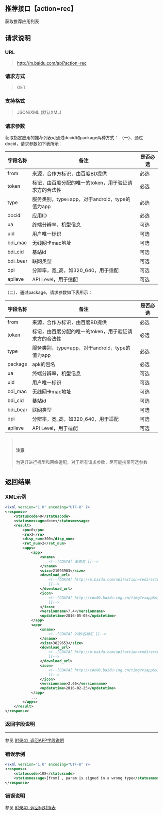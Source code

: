## 推荐接口【action=rec】
获取推荐应用列表

## 请求说明 ##
### URL ###
> http://m.baidu.com/api?action=rec

### 请求方式 ###
> GET

### 支持格式 ###
> JSON/XML (默认XML)

### 请求参数 ###
获取指定应用的推荐列表可通过docid和package两种方式：
（一）、通过docid，请求参数如下表所示：

|字段名称  | 备注 | 是否必选
| ------------ | ------------ | ------------
| from   | 来源，合作方标识，由百度BD提供 | <red>必选</red>
| token  | 标记，由百度分配的唯一的token，用于验证请求方的合法性 | <red>必选</red>
| type  |服务类别，type=app，对于android，type的值为app | <red>必选</red>
|docid  |应用ID   |<red>必选</red>
| ua   | 终端分辨率，机型信息 | 可选
| uid  | 用户唯一标识 | 可选
| bdi_mac  |无线网卡mac地址 | 可选
| bdi_cid  | 基站id | 可选
| bdi_bear | 联网类型 | 可选
| dpi|  分辨率，宽_高，如320_640，用于适配   |可选
|apileve|   API Level，用于适配 | 可选
（二）、通过package，请求参数如下表所示：

|字段名称  | 备注 | 是否必选
| ------------ | ------------ | ------------
| from   | 来源，合作方标识，由百度BD提供 | <red>必选</red>
| token  | 标记，由百度分配的唯一的token，用于验证请求方的合法性 | <red>必选</red>
| type  |服务类别，type=app，对于android，type的值为app | <red>必选</red>
|package|   apk的包名|<red>必选</red>
| ua   | 终端分辨率，机型信息 | 可选
| uid  | 用户唯一标识 | 可选
| bdi_mac  |无线网卡mac地址 | 可选
| bdi_cid  | 基站id | 可选
| bdi_bear | 联网类型 | 可选
| dpi|  分辨率，宽_高，如320_640，用于适配   |可选
|apileve|   API Level，用于适配 | 可选

<blockquote class="bs-callout bs-callout-warning" style="padding:10px"><h4>注意</h4>为更好进行机型和网络适配，对于所有请求参数，尽可能携带可选参数</blockquote>

## 返回结果 ##
### XML示例 ###
```xml
<?xml version="1.0" encoding="UTF-8" ?>
<response>
    <statuscode>0</statuscode>
    <statusmessage>done</statusmessage>
    <result>
        <pn>0</pn>
        <rn>2</rn>
        <disp_num>300</disp_num>
        <ret_num>2</ret_num>
        <apps>
            <app>
                <sname>
                    <!--[CDATA[ 爱奇艺 ]]-->
                </sname>
                <size>21093963</size>
                <download_url>
                    <!--[CDATA[ http://m.baidu.com/api?action=redirect&token=yuntongdao&from=1001714b&type=app&dltype=new&tj=soft_9338638_3387500632_%E7%88%B1%E5%A5%87%E8%89%BA&blink=5839687474703a2f2f612e67646f776e2e62616964752e636f6d2f646174612f7769736567616d652f663533346162346661383538613833392f6169716979695f38303734302e61706b3f66726f6d3d61313130313457&crversion=1&f=_OvOfgaM2og2u2ibgavv8_yFvzgPu28tgu29iga_vz_Ku28Fgavr8_aDvf_pa2zGguvGi_uZ2igau2iZ_u2wigum2i_Eu281_4vX8_4wv8_Oa282gy2BzgaX2o_su2i__avTigyhv8_favit_u298gatv8_Ku281gav58_ybv8g4av8U_yvs8_yB2zgJ4v8WgOvltgPWvz_yavfD_avJ8_y228g5aviUgu258gab2tglP28U_42m8_umvf_Ru2fQ_uvwiguZ2igauvim_uvOi_us2fgCu2is_P2Ni_advi_ra2oUgPvpzgaDvz_B42ingO2liga72zgsavzbgPvp8g4U28_JuvirA&refp=action_rec
                    ]]-->
                </download_url>
                <icon>
                    <!--[CDATA[ http://cdn00.baidu-img.cn/timg?vsapp&size=b800_800&quality=100&imgtype=3&er&sec=0&di=b1eedffc599b2ee01e2a4c5d8e935b88&ref=http%3A%2F%2Ff.hiphotos.bdimg.com&src=http%3A%2F%2Ff.hiphotos.bdimg.com%2Fwisegame%2Fpic%2Fitem%2F59292df5e0fe9925c120efa333a85edf8db17111.jpg
                    ]]-->
                </icon>
                <versionname>7.4</versionname>
                <updatetime>2016-05-05</updatetime>
            </app>
            <app>
                <sname>
                    <!--[CDATA[ 9块9包邮汇 ]]-->
                </sname>
                <size>3829653</size>
                <download_url>
                    <!--[CDATA[ http://m.baidu.com/api?action=redirect&token=yuntongdao&from=1001714b&type=app&dltype=new&tj=soft_8919870_1161768_9%E5%9D%979%E5%8C%85%E9%82%AE%E6%B1%87&blink=5839687474703a2f2f612e67646f776e2e62616964752e636f6d2f646174612f7769736567616d652f303235613865623237396531326465392f396b7561693962616f796f756875695f35342e61706b3f66726f6d3d61313130313457&crversion=1&f=_OvOfgaM2og2u2ibgavv8_yFvzgPu28tgu29iga_vz_Ku28Fgavr8_aDvf_pa2zGguvGi_uZ2igau2iZ_u2wigum2i_Eu281_4vX8_4w28_Aa282gy2BzgaX2o_su2i__avTigyhv8_favit_u298gatv8_Ku281gav58_ybv8g4av8U_yvs8_yB2zgJy2z7gav0tgPDvfgpyv8-gyv0zgOLv8_r4v8UgavltgyDvtgpa2iYgavviguD28gsa2tDgP2p8_4w28_muvfQ_u2Ef_usvigxu2iZguvmi_uQvi_Ru2fQgu2Mi_P32i_CaviU_a2vogPDvzg0avzb_422igOY2igpa2zGgavszgPDv8gJ428U_uv8iAqdB&refp=action_rec
                    ]]-->
                </download_url>
                <icon>
                    <!--[CDATA[ http://cdn00.baidu-img.cn/timg?vsapp&size=b800_800&quality=100&imgtype=3&er&sec=0&di=a517152de32f144c4be1cafaff7f8e08&ref=http%3A%2F%2Fa.hiphotos.bdimg.com&src=http%3A%2F%2Fa.hiphotos.bdimg.com%2Fwisegame%2Fpic%2Fitem%2F462dd42a2834349bbb6668eaceea15ce36d3be79.jpg
                    ]]-->
                </icon>
                <versionname>2.66</versionname>
                <updatetime>2016-02-25</updatetime>
            </app>
            ...
        </apps>
    </result>
</response>
```

### 返回字段说明 ###
----------
参见 [附录4》返回APP字段说明](/api?bdi_docs=1&action=intro&source=natintro_extrainfo4 "附录4》返回APP字段说明")

### 错误示例 ###
```xml
<?xml version="1.0" encoding="UTF-8" ?>
<response>
    <statuscode>108</statuscode>
    <statusmessage>[from] , param is signed in a wrong type</statusmessage>
</response>
```
### 错误说明 ###
参见 [附录4》返回码对照表](/api?bdi_docs=1&action=intro&source=natintro_extrainfo4 "附录4》返回码对照表")